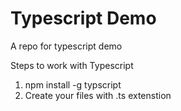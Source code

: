 # Typescript Demo
A repo for typescript demo

Steps to work with Typescript
1. npm install -g typscript
2. Create your files with .ts extenstion
